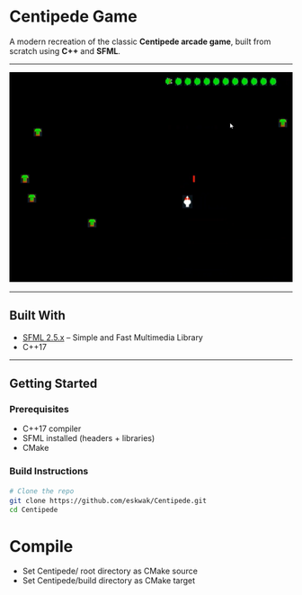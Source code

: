 # Centipede Game

A modern recreation of the classic **Centipede arcade game**, built from scratch using **C++** and **SFML**.

---

<img src="images/centipede.png" alt="Gameplay Screenshot"/>

---

## Built With

- [SFML 2.5.x](https://www.sfml-dev.org/) – Simple and Fast Multimedia Library
- C++17

---

## Getting Started

### Prerequisites

- C++17 compiler
- SFML installed (headers + libraries)
- CMake

### Build Instructions

```bash
# Clone the repo
git clone https://github.com/eskwak/Centipede.git
cd Centipede

```
# Compile
- Set Centipede/ root directory as CMake source
- Set Centipede/build directory as CMake target
